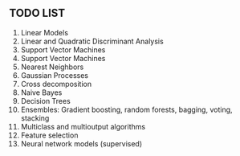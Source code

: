 ## TODO LIST 

1. Linear Models
2. Linear and Quadratic Discriminant Analysis
3. Support Vector Machines
4. Support Vector Machines
5. Nearest Neighbors
6. Gaussian Processes
7. Cross decomposition
8. Naive Bayes
9. Decision Trees
10. Ensembles: Gradient boosting, random forests, bagging, voting, stacking
11. Multiclass and multioutput algorithms
12. Feature selection
13. Neural network models (supervised)